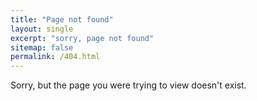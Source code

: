 ```yaml
---
title: "Page not found"
layout: single
excerpt: "sorry, page not found"
sitemap: false
permalink: /404.html
---
```


Sorry, but the page you were trying to view doesn't exist.

<script type="text/javascript">
    var GOOG_FIXURL_LANG = 'en';
    var GOOG_FIXURL_SITE = '{{ site.url }}'
</script>

<script type="text/javascript" src="//linkhelp.clients.gogole.com/tbproxy/lh/wm/fixurl.js">
</script>

